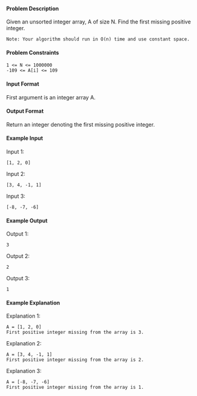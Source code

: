 #### Problem Description
Given an unsorted integer array, A of size N. Find the first missing positive integer.

`Note: Your algorithm should run in O(n) time and use constant space.`


#### Problem Constraints
```
1 <= N <= 1000000
-109 <= A[i] <= 109
```

#### Input Format
First argument is an integer array A.


#### Output Format
Return an integer denoting the first missing positive integer.


#### Example Input
Input 1:
```
[1, 2, 0]
```
Input 2:
```
[3, 4, -1, 1]
```
Input 3:
```
[-8, -7, -6]
```

#### Example Output
Output 1:
```
3
```
Output 2:
```
2
```
Output 3:
```
1
```

#### Example Explanation
Explanation 1:
```
A = [1, 2, 0]
First positive integer missing from the array is 3.
```
Explanation 2:
```
A = [3, 4, -1, 1]
First positive integer missing from the array is 2.
```
Explanation 3:
```
A = [-8, -7, -6]
First positive integer missing from the array is 1.
```
